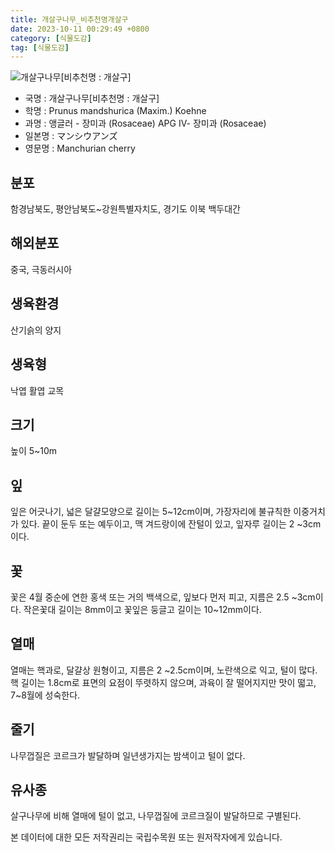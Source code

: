 ```yaml
---
title: 개살구나무_비추천명개살구
date: 2023-10-11 00:29:49 +0800
category: [식물도감]
tag: [식물도감]
---
```




![개살구나무[비추천명 : 개살구]](/fileUpload/plants/basic/Rosaceae/Prunus/12783/12783_1_th2.jpg)
- 국명 : 개살구나무[비추천명 : 개살구]
- 학명 : Prunus mandshurica (Maxim.) Koehne
- 과명 : 앵글러 - 장미과 (Rosaceae) APG Ⅳ- 장미과 (Rosaceae)
- 일본명 : マンシウアンズ
- 영문명 : Manchurian cherry


## 분포
함경남북도, 평안남북도~강원특별자치도, 경기도 이북 백두대간
## 해외분포
중국, 극동러시아
## 생육환경
산기슭의 양지
## 생육형
낙엽 활엽 교목
## 크기
높이 5~10m
## 잎
잎은 어긋나기, 넓은 달걀모양으로 길이는 5~12cm이며, 가장자리에 불규칙한 이중거치가 있다. 끝이 둔두 또는 예두이고, 맥 겨드랑이에 잔털이 있고, 잎자루 길이는 2 ~3cm이다.
## 꽃
꽃은 4월 중순에 연한 홍색 또는 거의 백색으로, 잎보다 먼저 피고, 지름은 2.5 ~3cm이다. 작은꽃대 길이는 8mm이고 꽃잎은 둥글고 길이는 10~12mm이다.
## 열매
열매는 핵과로, 달걀상 원형이고, 지름은 2 ~2.5cm이며, 노란색으로 익고, 털이 많다.  핵 길이는 1.8cm로 표면의 요점이 뚜렷하지 않으며, 과육이 잘 떨어지지만 맛이 떫고, 7~8월에 성숙한다.
## 줄기
나무껍질은 코르크가 발달하며 일년생가지는 밤색이고 털이 없다.
## 유사종
살구나무에 비해 열매에 털이 없고, 나무껍질에 코르크질이 발달하므로 구별된다. 






본 데이터에 대한 모든 저작권리는 국립수목원 또는 원저작자에게 있습니다.
